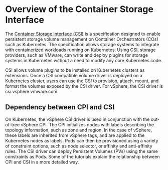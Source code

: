# Overview of the Container Storage Interface

The [Container Storage Interface (CSI)](https://github.com/container-storage-interface/spec/blob/master/spec.md) is a specification designed to enable persistent storage volume management on Container Orchestrators (COs) such as Kubernetes. The specification allows storage systems to integrate with containerized workloads running on Kubernetes. Using CSI, storage providers, such as VMware, can write and deploy plugins for storage systems in Kubernetes without a need to modify any core Kubernetes code.

CSI allows volume plugins to be installed on Kubernetes clusters as extensions. Once a CSI compatible volume driver is deployed on a Kubernetes cluster, users can use the CSI to provision, attach, mount, and format the volumes exposed by the CSI driver. For vSphere, the CSI driver is csi.vsphere.vmware.com.

## Dependency between CPI and CSI

On Kubernetes, the vSphere CSI driver is used in conjunction with the out-of-tree vSphere CPI. The CPI initializes nodes with labels describing the topology information, such as zone and region. In the case of vSphere, these labels are inherited from vSphere tags, and are applied to the Kubernetes nodes as labels. Pods can then be provisioned using a variety of constraint options, such as node selector, or affinity and anti-affinity rules. The CSI driver can deploy Persistent Volumes (PVs) using the same constraints as Pods. Some of the tutorials explain the relationship between CPI and CSI in a more detailed way.
